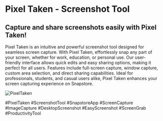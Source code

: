 # Pixel Taken - Screenshot Tool
## Capture and share screenshots easily with Pixel Taken!

Pixel Taken is an intuitive and powerful screenshot tool designed for seamless screen capture. With Pixel Taken, effortlessly snap any part of your screen, whether for work, education, or personal use. Our user-friendly interface allows quick edits and easy sharing options, making it perfect for all users. Features include full-screen capture, window capture, custom area selection, and direct sharing capabilities. Ideal for professionals, students, and casual users alike, Pixel Taken enhances your screen capturing experience on Snapstore.

![PixelTaken](https://dashboard.snapcraft.io/site_media/appmedia/2024/01/2.png)

#PixelTaken #ScreenshotTool #SnapstoreApp #ScreenCapture #ImageCapture #DesktopScreenshot #EasyScreenshot #ScreenGrab #ProductivityTool
